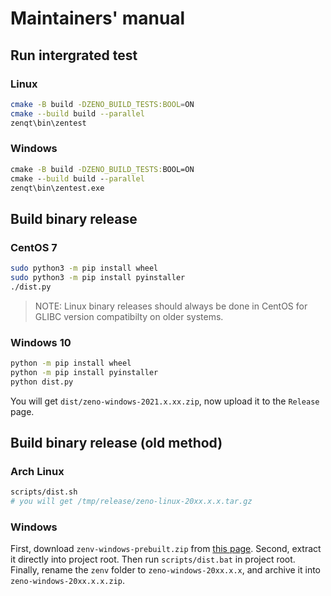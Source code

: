 # Maintainers' manual

## Run intergrated test

### Linux

```bash
cmake -B build -DZENO_BUILD_TESTS:BOOL=ON
cmake --build build --parallel
zenqt\bin\zentest
```

### Windows

```cmd
cmake -B build -DZENO_BUILD_TESTS:BOOL=ON
cmake --build build --parallel
zenqt\bin\zentest.exe
```

## Build binary release

### CentOS 7

```bash
sudo python3 -m pip install wheel
sudo python3 -m pip install pyinstaller
./dist.py
```

> NOTE: Linux binary releases should always be done in CentOS for GLIBC version compatibilty on older systems.

### Windows 10

```bash
python -m pip install wheel
python -m pip install pyinstaller
python dist.py
```

You will get `dist/zeno-windows-2021.x.xx.zip`, now upload it to the `Release` page.

## Build binary release (old method)

### Arch Linux

```bash
scripts/dist.sh
# you will get /tmp/release/zeno-linux-20xx.x.x.tar.gz
```

### Windows

First, download `zenv-windows-prebuilt.zip` from [this page](https://github.com/zenustech/binaries/releases).
Second, extract it directly into project root.
Then run `scripts/dist.bat` in project root.
Finally, rename the `zenv` folder to `zeno-windows-20xx.x.x`, and archive it into `zeno-windows-20xx.x.x.zip`.
